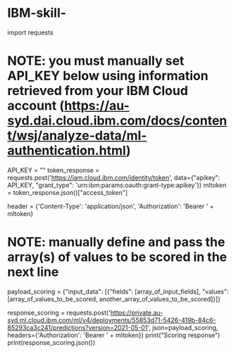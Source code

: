 # IBM-skill-
import requests

# NOTE: you must manually set API_KEY below using information retrieved from your IBM Cloud account (https://au-syd.dai.cloud.ibm.com/docs/content/wsj/analyze-data/ml-authentication.html)
API_KEY = "<your API key>"
token_response = requests.post('https://iam.cloud.ibm.com/identity/token', data={"apikey":
 API_KEY, "grant_type": 'urn:ibm:params:oauth:grant-type:apikey'})
mltoken = token_response.json()["access_token"]

header = {'Content-Type': 'application/json', 'Authorization': 'Bearer ' + mltoken}

# NOTE: manually define and pass the array(s) of values to be scored in the next line
payload_scoring = {"input_data": [{"fields": [array_of_input_fields], "values": [array_of_values_to_be_scored, another_array_of_values_to_be_scored]}]}

response_scoring = requests.post('https://private.au-syd.ml.cloud.ibm.com/ml/v4/deployments/55853d71-5426-419b-84c6-85293ca3c241/predictions?version=2021-05-01', json=payload_scoring,
 headers={'Authorization': 'Bearer ' + mltoken})
print("Scoring response")
print(response_scoring.json())
